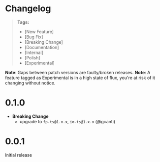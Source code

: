 # Changelog

> **Tags:**
>
> * [New Feature]
> * [Bug Fix]
> * [Breaking Change]
> * [Documentation]
> * [Internal]
> * [Polish]
> * [Experimental]

**Note**: Gaps between patch versions are faulty/broken releases. **Note**: A feature tagged as Experimental is in a
high state of flux, you're at risk of it changing without notice.

# 0.1.0

* **Breaking Change**
  * upgrade to `fp-ts@1.x.x`, `io-ts@1.x.x` (@gcanti)

# 0.0.1

Initial release
